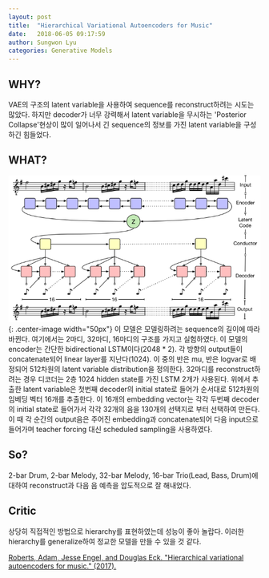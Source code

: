 ```yaml
---
layout: post
title:  "Hierarchical Variational Autoencoders for Music"
date:   2018-06-05 09:17:59
author: Sungwon Lyu
categories: Generative Models
---
```


## WHY? 
VAE의 구조의 latent variable을 사용하여 sequence를 reconstruct하려는 시도는 많았다. 하지만 decoder가 너무 강력해서 latent variable을 무시하는 'Posterior Collapse'현상이 많이 일어나서 긴 sequence의 정보를 가진 latent variable을 구성하긴 힘들었다. 

## WHAT?
![image](/assets/images/hvae.png){: .center-image width="50px"}
이 모델은 모델링하려는 sequence의 길이에 따라 바뀐다. 여기에서는 2마디, 32마디, 16마디의 구조를 가지고 실험하였다. 이 모델의 encoder는 간단한 bidirectional LSTM이다(2048 * 2). 각 방향의 output들이 concatenate되어 linear layer를 지난다(1024). 이 중의 반은 mu, 반은 logvar로 배정되어 512차원의 latent variable distribution을 정의한다. 32마디를 reconstruct하려는 경우 디코더는 2층 1024 hidden state를 가진 LSTM 2개가 사용된다. 위에서 추출한 latent variable은 첫번째 decoder의 initial state로 들어가 순서대로 512차원의 임베딩 벡터 16개를 추출한다. 이 16개의 embedding vector는 각각 두번째 decoder의 initial state로 들어가서 각각 32개의 음을 130개의 선택지로 부터 선택하여 만든다. 이 때 각 순간의 output음은 주어진 embedding과 concatenate되어 다음 input으로 들어가며 teacher forcing 대신 scheduled sampling을 사용하였다. 

## So?
2-bar Drum, 2-bar Melody, 32-bar Melody, 16-bar Trio(Lead, Bass, Drum)에 대하여 reconstruct과 다음 음 예측을 압도적으로 잘 해내었다. 

## Critic
상당히 직접적인 방법으로 hierarchy를 표현하였는데 성능이 좋아 놀랍다. 이러한 hierarchy를 generalize하여 정교한 모델을 만들 수 있을 것 같다. 

[Roberts, Adam, Jesse Engel, and Douglas Eck. "Hierarchical variational autoencoders for music." (2017).](https://ai.google/research/pubs/pub46809)